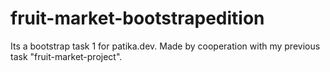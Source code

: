 # fruit-market-bootstrapedition
 Its a bootstrap task 1 for patika.dev. Made by cooperation with my previous task "fruit-market-project".
